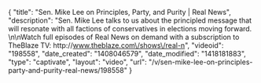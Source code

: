 {
    "title": "Sen. Mike Lee on Principles, Party, and Purity | Real News",
    "description": "Sen. Mike Lee talks to us about the principled message that will resonate with all factions of conservatives in elections moving forward. \n\nWatch full episodes of Real News on demand with a subscription to TheBlaze TV: http:\/\/www.theblaze.com\/shows\/real-n",
    "videoid": "198558",
    "date_created": "1408046579",
    "date_modified": "1418181883",
    "type": "captivate",
    "layout": "video",
    "url": "\/v\/sen-mike-lee-on-principles-party-and-purity-real-news\/198558"
}